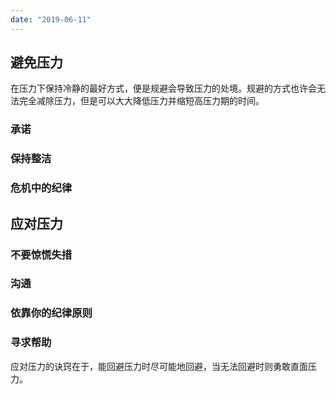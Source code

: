 ```yaml
---
date: "2019-06-11"
---
```


## 避免压力
在压力下保持冷静的最好方式，便是规避会导致压力的处境。规避的方式也许会无法完全减除压力，但是可以大大降低压力并缩短高压力期的时间。

### 承诺
### 保持整洁
### 危机中的纪律

## 应对压力
### 不要惊慌失措
### 沟通
### 依靠你的纪律原则
### 寻求帮助

应对压力的诀窍在于，能回避压力时尽可能地回避，当无法回避时则勇敢直面压力。